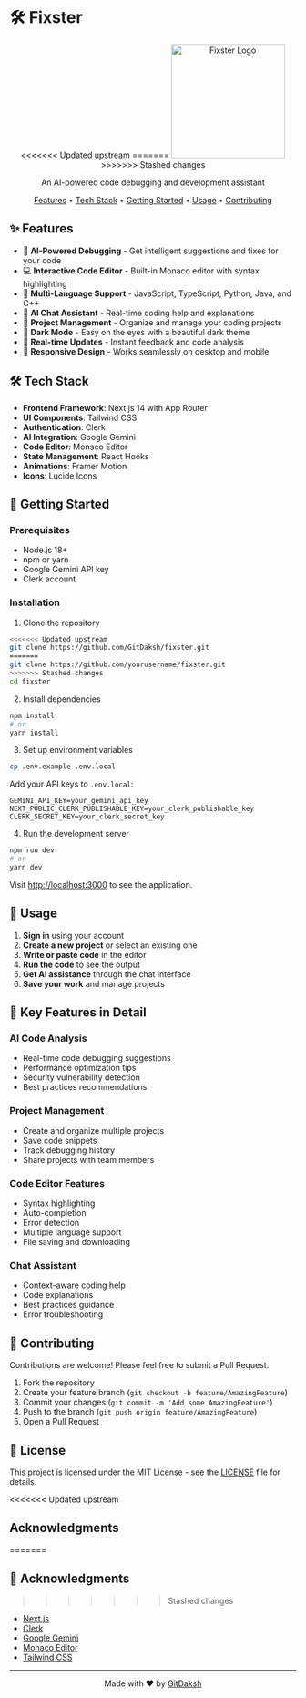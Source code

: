 # 🛠️ Fixster

<div align="center">
<<<<<<< Updated upstream
=======
  <img src="public/logo.png" alt="Fixster Logo" width="200"/>
>>>>>>> Stashed changes
  
  <p align="center">
    An AI-powered code debugging and development assistant
  </p>

  <p>
    <a href="#features">Features</a> •
    <a href="#tech-stack">Tech Stack</a> •
    <a href="#getting-started">Getting Started</a> •
    <a href="#usage">Usage</a> •
    <a href="#contributing">Contributing</a>
  </p>
</div>

## ✨ Features

- 🤖 **AI-Powered Debugging** - Get intelligent suggestions and fixes for your code
- 💻 **Interactive Code Editor** - Built-in Monaco editor with syntax highlighting
- 🌈 **Multi-Language Support** - JavaScript, TypeScript, Python, Java, and C++
- 💬 **AI Chat Assistant** - Real-time coding help and explanations
- 📁 **Project Management** - Organize and manage your coding projects
- 🌙 **Dark Mode** - Easy on the eyes with a beautiful dark theme
- 🔄 **Real-time Updates** - Instant feedback and code analysis
- 📱 **Responsive Design** - Works seamlessly on desktop and mobile

## 🛠️ Tech Stack

- **Frontend Framework**: Next.js 14 with App Router
- **UI Components**: Tailwind CSS
- **Authentication**: Clerk
- **AI Integration**: Google Gemini
- **Code Editor**: Monaco Editor
- **State Management**: React Hooks
- **Animations**: Framer Motion
- **Icons**: Lucide Icons

## 🚀 Getting Started

### Prerequisites

- Node.js 18+ 
- npm or yarn
- Google Gemini API key
- Clerk account

### Installation

1. Clone the repository
```bash
<<<<<<< Updated upstream
git clone https://github.com/GitDaksh/fixster.git
=======
git clone https://github.com/yourusername/fixster.git
>>>>>>> Stashed changes
cd fixster
```

2. Install dependencies
```bash
npm install
# or
yarn install
```

3. Set up environment variables
```bash
cp .env.example .env.local
```

Add your API keys to `.env.local`:
```env
GEMINI_API_KEY=your_gemini_api_key
NEXT_PUBLIC_CLERK_PUBLISHABLE_KEY=your_clerk_publishable_key
CLERK_SECRET_KEY=your_clerk_secret_key
```

4. Run the development server
```bash
npm run dev
# or
yarn dev
```

Visit [http://localhost:3000](http://localhost:3000) to see the application.

## 📖 Usage

1. **Sign in** using your account
2. **Create a new project** or select an existing one
3. **Write or paste code** in the editor
4. **Run the code** to see the output
5. **Get AI assistance** through the chat interface
6. **Save your work** and manage projects

## 🎯 Key Features in Detail

### AI Code Analysis
- Real-time code debugging suggestions
- Performance optimization tips
- Security vulnerability detection
- Best practices recommendations

### Project Management
- Create and organize multiple projects
- Save code snippets
- Track debugging history
- Share projects with team members

### Code Editor Features
- Syntax highlighting
- Auto-completion
- Error detection
- Multiple language support
- File saving and downloading

### Chat Assistant
- Context-aware coding help
- Code explanations
- Best practices guidance
- Error troubleshooting

## 🤝 Contributing

Contributions are welcome! Please feel free to submit a Pull Request.

1. Fork the repository
2. Create your feature branch (`git checkout -b feature/AmazingFeature`)
3. Commit your changes (`git commit -m 'Add some AmazingFeature'`)
4. Push to the branch (`git push origin feature/AmazingFeature`)
5. Open a Pull Request

## 📝 License

This project is licensed under the MIT License - see the [LICENSE](LICENSE) file for details.

<<<<<<< Updated upstream
## Acknowledgments
=======
## 🙏 Acknowledgments
>>>>>>> Stashed changes

- [Next.js](https://nextjs.org/)
- [Clerk](https://clerk.dev/)
- [Google Gemini](https://deepmind.google/technologies/gemini/)
- [Monaco Editor](https://microsoft.github.io/monaco-editor/)
- [Tailwind CSS](https://tailwindcss.com/)

---

<div align="center">
  Made with ❤️ by <a href="https://github.com/GitDaksh">GitDaksh</a>
</div>
